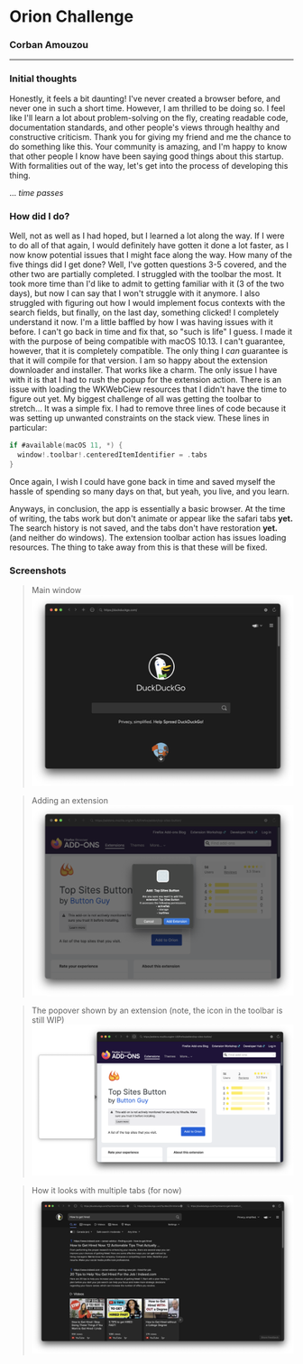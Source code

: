 # Orion Challenge  

### Corban Amouzou

___

### Initial thoughts

Honestly, it feels a bit daunting! I've never created a browser before, and never one in such a short time. However, I am thrilled to be doing so. I feel like I'll learn a lot about problem-solving on the fly, creating readable code, documentation standards, and other people's views through healthy and constructive criticism. Thank you for giving my friend and me the chance to do something like this. Your community is amazing, and I'm happy to know that other people I know have been saying good things about this startup. With formalities out of the way, let's get into the process of developing this thing.


... *time passes*


### How did I do?

Well, not as well as I had hoped, but I learned a lot along the way. If I were to do all of that again, I would definitely have gotten it done a lot faster, as I now know potential issues that I might face along the way. How many of the five things did I get done? Well, I've gotten questions 3-5 covered, and the other two are partially completed. I struggled with the toolbar the most. It took more time than I'd like to admit to getting familiar with it (3 of the two days), but now I can say that I won't struggle with it anymore. I also struggled with figuring out how I would implement focus contexts with the search fields, but finally, on the last day, something clicked! I completely understand it now. I'm a little baffled by how I was having issues with it before. I can't go back in time and fix that, so "such is life" I guess. I made it with the purpose of being compatible with macOS 10.13. I can't guarantee, however, that it is completely compatible. The only thing I *can* guarantee is that it will compile for that version. I am so happy about the extension downloader and installer. That works like a charm. The only issue I have with it is that I had to rush the popup for the extension action. There is an issue with loading the WKWebCiew resources that I didn't have the time to figure out yet. My biggest challenge of all was getting the toolbar to stretch... It was a simple fix. I had to remove three lines of code because it was setting up unwanted constraints on the stack view. These lines in particular:

```swift
if #available(macOS 11, *) {
  window!.toolbar!.centeredItemIdentifier = .tabs
}
```

Once again, I wish I could have gone back in time and saved myself the hassle of spending so many days on that, but yeah, you live, and you learn.

Anyways, in conclusion, the app is essentially a basic browser. At the time of writing, the tabs work but don't animate or appear like the safari tabs **yet.** The search history is not saved, and the tabs don't have restoration **yet.** (and neither do windows). The extension toolbar action has issues loading resources. The thing to take away from this is that these will be fixed.

### Screenshots

> Main window
![Main Window](images/Main%20window.png)

> Adding an extension
![Adding an Extension](images/Adding%20an%20Extension.png)

> The popover shown by an extension (note, the icon in the toolbar is still WIP)
![Extension Popover](images/Extension%20Popover.png)

> How it looks with multiple tabs (for now)
![Multiple Tabs](images/Multiple%20Tabs.png)
